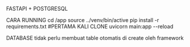 FASTAPI + POSTGRESQL

CARA RUNNING
cd /app
source ../venv/bin/active
pip install -r requirements.txt #PERTAMA KALI CLONE
uvicorn main:app --reload

DATABASE
tidak perlu membuat table
otomatis di create oleh framework